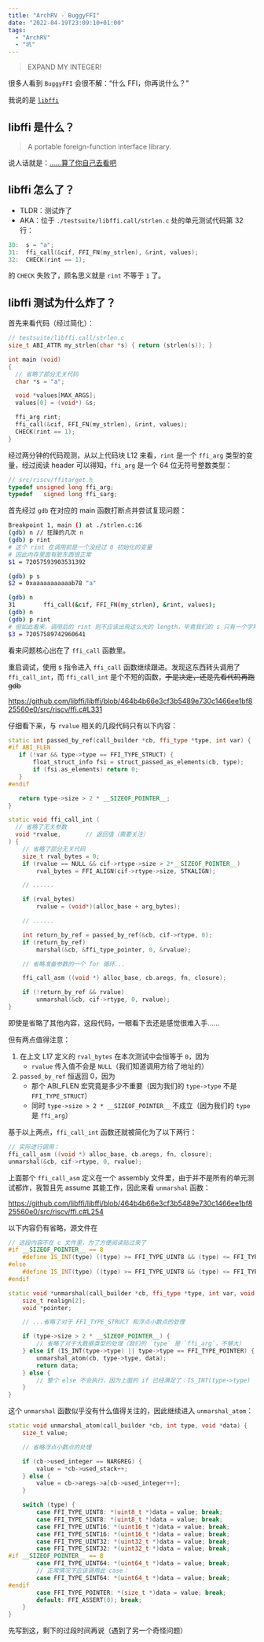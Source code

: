 ```yaml
---
title: "ArchRV - BuggyFFI"
date: "2022-04-19T23:09:10+01:00"
tags:
  - "ArchRV"
  - "坑"
---
```


> EXPAND MY INTEGER!

很多人看到 `BuggyFFI` 会很不解：“什么 FFI，你再说什么？”

我说的是 [`libffi`](https://github.com/libffi/libffi)

## libffi 是什么？

> A portable foreign-function interface library.

说人话就是：[……算了你自己去看吧](https://github.com/libffi/libffi#what-is-libffi)

## libffi 怎么了？

- TLDR：测试炸了
- AKA：位于 `./testsuite/libffi.call/strlen.c` 处的单元测试代码第 32 行：

```c
30:  s = "a";
31:  ffi_call(&cif, FFI_FN(my_strlen), &rint, values);
32:  CHECK(rint == 1);
```

的 `CHECK` 失败了，顾名思义就是 `rint` 不等于 `1` 了。

## libffi 测试为什么炸了？

首先来看代码（经过简化）：

```C++
// testsuite/libffi.call/strlen.c
size_t ABI_ATTR my_strlen(char *s) { return (strlen(s)); }

int main (void)
{
  // 省略了部分无关代码
  char *s = "a";

  void *values[MAX_ARGS];
  values[0] = (void*) &s;

  ffi_arg rint;
  ffi_call(&cif, FFI_FN(my_strlen), &rint, values);
  CHECK(rint == 1);
}
```

经过两分钟的代码观测，从以上代码块 L12 来看，`rint` 是一个 `ffi_arg` 类型的变量，经过阅读 header 可以得知，`ffi_arg` 是一个 64 位无符号整数类型：

```C++
// src/riscv/ffitarget.h
typedef unsigned long ffi_arg;
typedef   signed long ffi_sarg;
```

首先经过 `gdb` 在对应的 main 函数打断点并尝试复现问题：

```bash
Breakpoint 1, main () at ./strlen.c:16
(gdb) n // 狂躁的几次 n
(gdb) p rint
# 这个 rint 在调用前是一个没经过 0 初始化的变量
# 因此内存里面有脏东西很正常
$1 = 72057593903531392

(gdb) p s
$2 = 0xaaaaaaaaaaab78 "a"

(gdb) n
31        ffi_call(&cif, FFI_FN(my_strlen), &rint, values);
(gdb) n
(gdb) p rint
# 但如此看来，调用后的 rint 则不应该出现这么大的 length，毕竟我们的 s 只有一个字符 "a"
$3 = 72057589742960641
```

看来问题核心出在了 `ffi_call` 函数里。

重启调试，使用 s 指令进入 `ffi_call` 函数继续跟进。发现这东西转头调用了 `ffi_call_int`，而
`ffi_call_int` 是个不短的函数，~~于是决定，还是先看代码再跑 gdb~~

<https://github.com/libffi/libffi/blob/464b4b66e3cf3b5489e730c1466ee1bf825560e0/src/riscv/ffi.c#L331>

仔细看下来，与 `rvalue` 相关的几段代码只有以下内容：

```C++
static int passed_by_ref(call_builder *cb, ffi_type *type, int var) {
#if ABI_FLEN
   if (!var && type->type == FFI_TYPE_STRUCT) {
       float_struct_info fsi = struct_passed_as_elements(cb, type);
       if (fsi.as_elements) return 0;
   }
#endif

   return type->size > 2 * __SIZEOF_POINTER__;
}

static void ffi_call_int (
  // 省略了无关参数
  void *rvalue,       // 返回值（需要关注）
) {
    // 省略了部分无关代码
    size_t rval_bytes = 0;
    if (rvalue == NULL && cif->rtype->size > 2*__SIZEOF_POINTER__)
        rval_bytes = FFI_ALIGN(cif->rtype->size, STKALIGN);

    // ......

    if (rval_bytes)
        rvalue = (void*)(alloc_base + arg_bytes);

    // ......

    int return_by_ref = passed_by_ref(&cb, cif->rtype, 0);
    if (return_by_ref)
        marshal(&cb, &ffi_type_pointer, 0, &rvalue);

    // 省略准备参数的一个 for 循环...

    ffi_call_asm ((void *) alloc_base, cb.aregs, fn, closure);

    if (!return_by_ref && rvalue)
        unmarshal(&cb, cif->rtype, 0, rvalue);
}
```

即使是省略了其他内容，这段代码，一眼看下去还是感觉很难入手……

但有两点值得注意：

1. 在上文 L17 定义的 `rval_bytes` 在本次测试中会恒等于 `0`，因为
   - `rvalue` 传入值不会是 `NULL`（我们知道调用方给了地址的）
2. `passed_by_ref` 恒返回 0，因为
   - 那个 ABI_FLEN 宏究竟是多少不重要（因为我们的 `type->type` 不是 `FFI_TYPE_STRUCT`）
   - 同时 `type->size > 2 * __SIZEOF_POINTER__` 不成立（因为我们的 `type` 是 `ffi_arg`）

基于以上两点，`ffi_call_int` 函数还就被简化为了以下两行：

```C++
// 实际进行调用：
ffi_call_asm ((void *) alloc_base, cb.aregs, fn, closure);
unmarshal(&cb, cif->rtype, 0, rvalue);
```

上面那个 `ffi_call_asm` 定义在一个 assembly 文件里，由于并不是所有的单元测试都炸，我暂且先 assume 其能工作，因此来看 `unmarshal` 函数：

<https://github.com/libffi/libffi/blob/464b4b66e3cf3b5489e730c1466ee1bf825560e0/src/riscv/ffi.c#L254>

以下内容仍有省略，源文件在

```C++
// 这段内容不在 c 文件里，为了方便阅读贴过来了
#if __SIZEOF_POINTER__ == 8
    #define IS_INT(type) ((type) >= FFI_TYPE_UINT8 && (type) <= FFI_TYPE_SINT64)
#else
    #define IS_INT(type) ((type) >= FFI_TYPE_UINT8 && (type) <= FFI_TYPE_SINT32)
#endif

static void *unmarshal(call_builder *cb, ffi_type *type, int var, void *data) {
    size_t realign[2];
    void *pointer;

    // ...省略了对于 FFI_TYPE_STRUCT 和浮点小数点的处理

    if (type->size > 2 * __SIZEOF_POINTER__) {
        // 省略了对于大数据类型的处理（我们的 `type` 是 `ffi_arg`，不够大）
    } else if (IS_INT(type->type) || type->type == FFI_TYPE_POINTER) {
        unmarshal_atom(cb, type->type, data);
        return data;
    } else {
        // 整个 else 不会执行，因为上面的 if 已经满足了：IS_INT(type->type)
    }
}
```

这个 `unmarshal` 函数似乎没有什么值得关注的，因此继续进入 `unmarshal_atom`：

```C++
static void unmarshal_atom(call_builder *cb, int type, void *data) {
    size_t value;

    // 省略浮点小数点的处理

    if (cb->used_integer == NARGREG) {
        value = *cb->used_stack++;
    } else {
        value = cb->aregs->a[cb->used_integer++];
    }

    switch (type) {
        case FFI_TYPE_UINT8: *(uint8_t *)data = value; break;
        case FFI_TYPE_SINT8: *(uint8_t *)data = value; break;
        case FFI_TYPE_UINT16: *(uint16_t *)data = value; break;
        case FFI_TYPE_SINT16: *(uint16_t *)data = value; break;
        case FFI_TYPE_UINT32: *(uint32_t *)data = value; break;
        case FFI_TYPE_SINT32: *(uint32_t *)data = value; break;
#if __SIZEOF_POINTER__ == 8
        case FFI_TYPE_UINT64: *(uint64_t *)data = value; break;
        // 正常情况下应该调用此 case：
        case FFI_TYPE_SINT64: *(uint64_t *)data = value; break;
#endif
        case FFI_TYPE_POINTER: *(size_t *)data = value; break;
        default: FFI_ASSERT(0); break;
    }
}
```

先写到这，剩下的过段时间再说（遇到了另一个奇怪问题）
